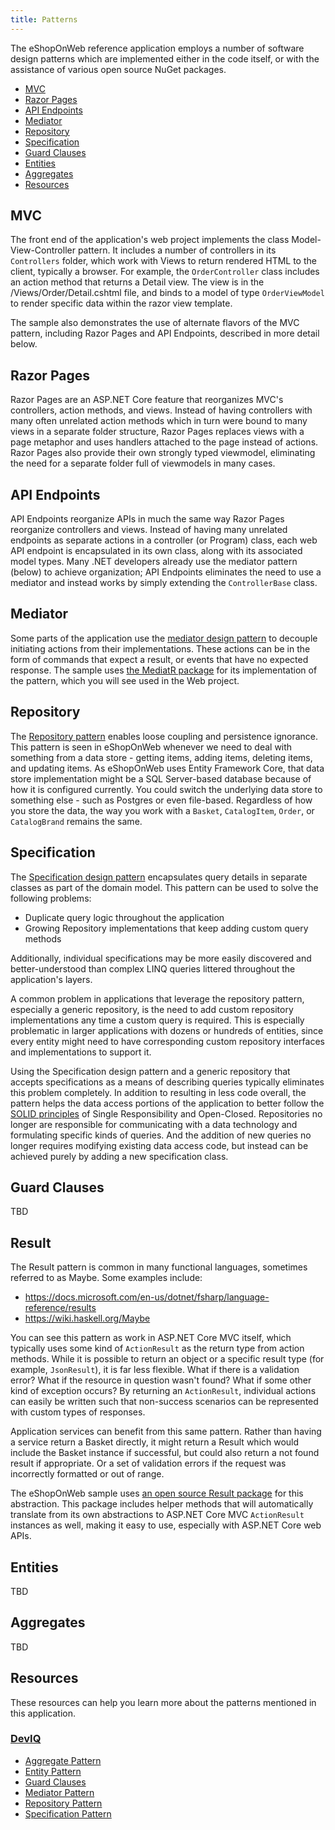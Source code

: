```yaml
---
title: Patterns
---
```


The eShopOnWeb reference application employs a number of software design patterns which are implemented either in the code itself, or with the assistance of various open source NuGet packages.

- [MVC](https://github.com/NimblePros/eShopOnWeb/wiki/Patterns#mvc)
- [Razor Pages](https://github.com/NimblePros/eShopOnWeb/wiki/Patterns#razor-pages)
- [API Endpoints](https://github.com/NimblePros/eShopOnWeb/wiki/Patterns#api-endpoints)
- [Mediator](https://github.com/NimblePros/eShopOnWeb/wiki/Patterns#mediator)
- [Repository](https://github.com/NimblePros/eShopOnWeb/wiki/Patterns#repository)
- [Specification](https://github.com/NimblePros/eShopOnWeb/wiki/Patterns#specification)
- [Guard Clauses](https://github.com/NimblePros/eShopOnWeb/wiki/Patterns#guard-clauses)
- [Entities](https://github.com/NimblePros/eShopOnWeb/wiki/Patterns#entities)
- [Aggregates](https://github.com/NimblePros/eShopOnWeb/wiki/Patterns#aggregates)
- [Resources](https://github.com/NimblePros/eShopOnWeb/wiki/Patterns#resources)

## MVC

The front end of the application's web project implements the class Model-View-Controller pattern. It includes a number of controllers in its `Controllers` folder, which work with Views to return rendered HTML to the client, typically a browser. For example, the `OrderController` class includes an action method that returns a Detail view. The view is in the /Views/Order/Detail.cshtml file, and binds to a model of type `OrderViewModel` to render specific data within the razor view template.

The sample also demonstrates the use of alternate flavors of the MVC pattern, including Razor Pages and API Endpoints, described in more detail below.

## Razor Pages

Razor Pages are an ASP.NET Core feature that reorganizes MVC's controllers, action methods, and views. Instead of having controllers with many often unrelated action methods which in turn were bound to many views in a separate folder structure, Razor Pages replaces views with a page metaphor and uses handlers attached to the page instead of actions. Razor Pages also provide their own strongly typed viewmodel, eliminating the need for a separate folder full of viewmodels in many cases.

## API Endpoints

API Endpoints reorganize APIs in much the same way Razor Pages reorganize controllers and views. Instead of having many unrelated endpoints as separate actions in a controller (or Program) class, each web API endpoint is encapsulated in its own class, along with its associated model types. Many .NET developers already use the mediator pattern (below) to achieve organization; API Endpoints eliminates the need to use a mediator and instead works by simply extending the `ControllerBase` class.

## Mediator

Some parts of the application use the [mediator design pattern](https://deviq.com/design-patterns/mediator-pattern) to decouple initiating actions from their implementations. These actions can be in the form of commands that expect a result, or events that have no expected response. The sample uses [the MediatR package](https://github.com/jbogard/MediatR) for its implementation of the pattern, which you will see used in the Web project.

## Repository

The [Repository pattern](https://deviq.com/design-patterns/repository-pattern) enables loose coupling and persistence ignorance. This pattern is seen in eShopOnWeb whenever we need to deal with something from a data store - getting items, adding items, deleting items, and updating items. As eShopOnWeb uses Entity Framework Core, that data store implementation might be a SQL Server-based database because of how it is configured currently. You could switch the underlying data store to something else - such as Postgres or even file-based. Regardless of how you store the data, the way you work with a `Basket`, `CatalogItem`, `Order`, or `CatalogBrand` remains the same.

## Specification

The [Specification design pattern](https://deviq.com/design-patterns/specification-pattern) encapsulates query details in separate classes as part of the domain model. This pattern can be used to solve the following problems:

* Duplicate query logic throughout the application
* Growing Repository implementations that keep adding custom query methods

Additionally, individual specifications may be more easily discovered and better-understood than complex LINQ queries littered throughout the application's layers.

A common problem in applications that leverage the repository pattern, especially a generic repository, is the need to add custom repository implementations any time a custom query is required. This is especially problematic in larger applications with dozens or hundreds of entities, since every entity might need to have corresponding custom repository interfaces and implementations to support it.

Using the Specification design pattern and a generic repository that accepts specifications as a means of describing queries typically eliminates this problem completely. In addition to resulting in less code overall, the pattern helps the data access portions of the application to better follow the [SOLID principles](https://deviq.com/principles/solid) of Single Responsibility and Open-Closed. Repositories no longer are responsible for communicating with a data technology and formulating specific kinds of queries. And the addition of new queries no longer requires modifying existing data access code, but instead can be achieved purely by adding a new specification class.

## Guard Clauses

TBD

## Result

The Result pattern is common in many functional languages, sometimes referred to as Maybe. Some examples include:

* https://docs.microsoft.com/en-us/dotnet/fsharp/language-reference/results
* https://wiki.haskell.org/Maybe

You can see this pattern as work in ASP.NET Core MVC itself, which typically uses some kind of `ActionResult` as the return type from action methods. While it is possible to return an object or a specific result type (for example, `JsonResult`), it is far less flexible. What if there is a validation error? What if the resource in question wasn't found? What if some other kind of exception occurs? By returning an `ActionResult`, individual actions can easily be written such that non-success scenarios can be represented with custom types of responses.

Application services can benefit from this same pattern. Rather than having a service return a Basket directly, it might return a Result<Basket> which would include the Basket instance if successful, but could also return a not found result if appropriate. Or a set of validation errors if the request was incorrectly formatted or out of range.

The eShopOnWeb sample uses [an open source Result package](https://www.nuget.org/packages/Ardalis.Result) for this abstraction. This package includes helper methods that will automatically translate from its own abstractions to ASP.NET Core MVC `ActionResult` instances as well, making it easy to use, especially with ASP.NET Core web APIs.

## Entities

TBD

## Aggregates

TBD

## Resources

These resources can help you learn more about the patterns mentioned in this application.

### [DevIQ](https://deviq.com)
- [Aggregate Pattern](https://deviq.com/domain-driven-design/aggregate-pattern)
- [Entity Pattern](https://deviq.com/domain-driven-design/entity)
- [Guard Clauses](https://deviq.com/design-patterns/guard-clause)
- [Mediator Pattern](https://deviq.com/design-patterns/mediator-pattern)
- [Repository Pattern](https://deviq.com/design-patterns/repository-pattern)
- [Specification Pattern](https://deviq.com/design-patterns/specification-pattern)
